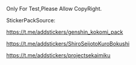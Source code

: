 Only For Test,Please Allow CopyRight.

StickerPackSource:

https://t.me/addstickers/genshin_kokomi_pack

https://t.me/addstickers/ShiroSeijotoKuroBokushi

https://t.me/addstickers/projectsekaimiku